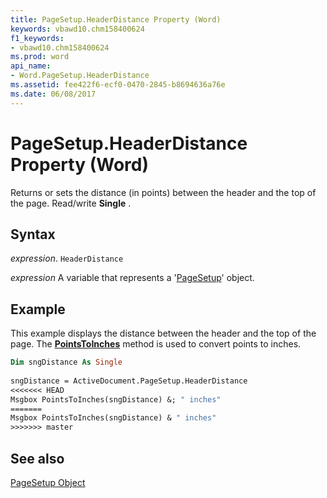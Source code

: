 ```yaml
---
title: PageSetup.HeaderDistance Property (Word)
keywords: vbawd10.chm158400624
f1_keywords:
- vbawd10.chm158400624
ms.prod: word
api_name:
- Word.PageSetup.HeaderDistance
ms.assetid: fee422f6-ecf0-0470-2845-b8694636a76e
ms.date: 06/08/2017
---
```



# PageSetup.HeaderDistance Property (Word)

Returns or sets the distance (in points) between the header and the top of the page. Read/write  **Single** .


## Syntax

 _expression_. `HeaderDistance`

 _expression_ A variable that represents a '[PageSetup](Word.PageSetup.md)' object.


## Example

This example displays the distance between the header and the top of the page. The  **[PointsToInches](Word.Global.PointsToInches.md)** method is used to convert points to inches.


```vb
Dim sngDistance As Single 
 
sngDistance = ActiveDocument.PageSetup.HeaderDistance 
<<<<<<< HEAD
Msgbox PointsToInches(sngDistance) &; " inches"
=======
Msgbox PointsToInches(sngDistance) & " inches"
>>>>>>> master
```


## See also


[PageSetup Object](Word.PageSetup.md)

